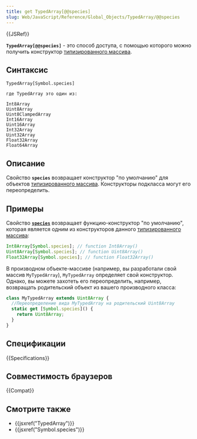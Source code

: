 ```yaml
---
title: get TypedArray[@@species]
slug: Web/JavaScript/Reference/Global_Objects/TypedArray/@@species
---
```


{{JSRef}}

**`TypedArray[@@species]`** - это способ доступа, с помощью которого можно получить конструктор [типизированного массива](/ru/docs/Web/JavaScript/Reference/Global_Objects/TypedArray#TypedArray_objects).

## Синтаксис

```
TypedArray[Symbol.species]

где TypedArray это один из:

Int8Array
Uint8Array
Uint8ClampedArray
Int16Array
Uint16Array
Int32Array
Uint32Array
Float32Array
Float64Array
```

## Описание

Свойство **`species`** возвращает конструктор "по умолчанию" для объектов [типизированного массива](/ru/docs/Web/JavaScript/Reference/Global_Objects/TypedArray#TypedArray_objects). Конструкторы подкласса могут его переопределить.

## Примеры

Свойство [**`species`**](/ru/docs/Web/JavaScript/Reference/Global_Objects/Symbol/species) возвращает функцию-конструктор "по умолчанию", которая является одним из конструкторов данного [типизированного массива](/ru/docs/Web/JavaScript/Reference/Global_Objects/TypedArray#TypedArray_objects):

```js
Int8Array[Symbol.species]; // function Int8Array()
Uint8Array[Symbol.species]; // function Uint8Array()
Float32Array[Symbol.species]; // function Float32Array()
```

В производном объекте-массиве (например, вы разработали свой массив `MyTypedArray`), `MyTypedArray` определяет свой конструктор. Однако, вы можете захотеть его переопределить, например, возвращать родительский объект из вашего производного класса:

```js
class MyTypedArray extends Uint8Array {
  //Переопределение вида MyTypedArray на родительский Uint8Array
  static get [Symbol.species]() {
    return Uint8Array;
  }
}
```

## Спецификации

{{Specifications}}

## Совместимость браузеров

{{Compat}}

## Смотрите также

- {{jsxref("TypedArray")}}
- {{jsxref("Symbol.species")}}
